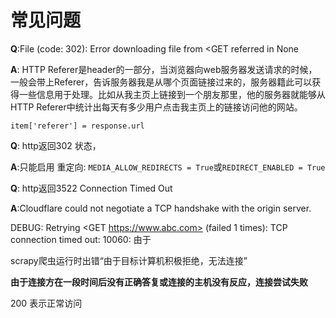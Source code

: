 #  常见问题



**Q**:File (code: 302): Error downloading file from <GET referred in None 

**A**: HTTP Referer是header的一部分，当浏览器向web服务器发送请求的时候，一般会带上Referer，告诉服务器我是从哪个页面链接过来的，服务器籍此可以获得一些信息用于处理。比如从我主页上链接到一个朋友那里，他的服务器就能够从HTTP Referer中统计出每天有多少用户点击我主页上的链接访问他的网站。

`item['referer'] = response.url`



**Q**: http返回302 状态，

**A**:只能启用 重定向: `MEDIA_ALLOW_REDIRECTS = True`或`REDIRECT_ENABLED = True`



**Q**: http返回3522 Connection Timed Out

**A**:Cloudflare could not negotiate a TCP handshake with the origin server.



DEBUG: Retrying <GET https://www.abc.com> (failed 1 times): TCP connection timed out: 10060: 由于 



scrapy爬虫运行时出错“由于目标计算机积极拒绝，无法连接”

**由于连接方在一段时间后没有正确答复或连接的主机没有反应，连接尝试失败**



200 表示正常访问